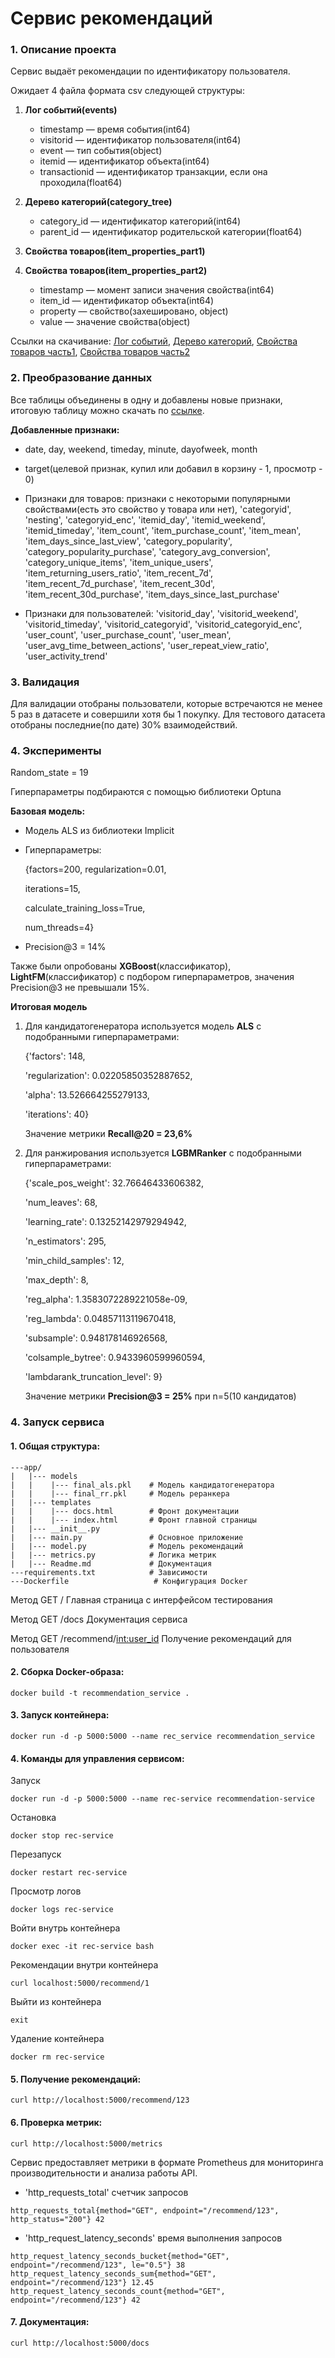 # Сервис рекомендаций

### 1. Описание проекта

Сервис выдаёт рекомендации по идентификатору пользователя.

Ожидает 4 файла формата csv следующей структуры:

1. **Лог событий(events)**
	* timestamp — время события(int64)
	* visitorid — идентификатор пользователя(int64)
	* event — тип события(object)
	* itemid — идентификатор объекта(int64)
	* transactionid — идентификатор транзакции, если она проходила(float64)

2. **Дерево категорий(category_tree)**
	* category_id — идентификатор категорий(int64)
	* parent_id — идентификатор родительской категории(float64)

3. **Свойства товаров(item_properties_part1)**
4. **Свойства товаров(item_properties_part2)**
	* timestamp — момент записи значения свойства(int64)
	* item_id — идентификатор объекта(int64)
	* property — свойство(захешировано, object)
	* value — значение свойства(object)

Ссылки на скачивание: [Лог событий](https://drive.google.com/file/d/1brIA9_FJOFQm4WkI1_LXMjPP_fNtN6rC/view), [Дерево категорий](https://drive.google.com/file/d/1TYhW6Y8F3C7ozC7rN-K5M7tVpvI3gm-7/view), [Свойства товаров часть1](https://drive.google.com/file/d/1TPW28LINiGJ5PsisoHyhNk0uxUxb9h6W/view), [Свойства товаров часть2](https://drive.google.com/file/d/1F4rgCH7JHJBpXP4DYEcYTqlq3DxXF2pc/view)

### 2. Преобразование данных

Все таблицы объединены в одну и добавлены новые признаки, итоговую таблицу можно скачать по [ссылке](https://drive.google.com/file/d/117f5IZIs5phJasxYdPP1UwGONBv--HmU/view?usp=drive_link).

**Добавленные признаки:**

* date, day, weekend, timeday, minute, dayofweek, month

* target(целевой признак, купил или добавил в корзину - 1, просмотр - 0)

* Признаки для товаров: признаки с некоторыми популярными свойствами(есть это свойство у товара или нет), 'categoryid', 'nesting', 'categoryid_enc', 'itemid_day', 'itemid_weekend', 'itemid_timeday', 'item_count', 'item_purchase_count', 'item_mean', 'item_days_since_last_view', 'category_popularity', 'category_popularity_purchase', 'category_avg_conversion', 'category_unique_items', 'item_unique_users', 'item_returning_users_ratio', 'item_recent_7d', 'item_recent_7d_purchase', 'item_recent_30d', 'item_recent_30d_purchase', 'item_days_since_last_purchase'

* Признаки для пользователей: 'visitorid_day', 'visitorid_weekend', 'visitorid_timeday', 'visitorid_categoryid', 'visitorid_categoryid_enc', 'user_count', 'user_purchase_count', 'user_mean', 'user_avg_time_between_actions', 'user_repeat_view_ratio', 'user_activity_trend'

### 3. Валидация

Для валидации отобраны пользователи, которые встречаются не менее 5 раз в датасете и совершили хотя бы 1 покупку. Для тестового датасета отобраны последние(по дате) 30% взаимодействий.
### 4. Эксперименты

Random_state = 19

Гиперпараметры подбираются с помощью библиотеки Optuna

**Базовая модель:**

* Модель ALS из библиотеки Implicit
* Гиперпараметры:

	{factors=200, regularization=0.01,

	iterations=15, 

	calculate_training_loss=True, 

	num_threads=4}

* Precision@3 = 14%

Также были опробованы **XGBoost**(классификатор), **LightFM**(классификатор) с подбором гиперпараметров, значения Precision@3 не превышали 15%.

**Итоговая модель**

1. Для кандидатогенератора используется модель **ALS** с подобранными гиперпараметрами:

	{'factors': 148,

	'regularization': 0.02205850352887652,

	'alpha': 13.526664255279133,

	'iterations': 40}
	
	Значение метрики **Recall@20 = 23,6%**

2. Для ранжирования используется **LGBMRanker** с подобранными гиперпараметрами:

	{'scale_pos_weight': 32.76646433606382,

	'num_leaves': 68,

	'learning_rate': 0.13252142979294942,

	'n_estimators': 295,

	'min_child_samples': 12,

	'max_depth': 8,

	'reg_alpha': 1.3583072289221058e-09,

	'reg_lambda': 0.04857113119670418,

	'subsample': 0.948178146926568,

	'colsample_bytree': 0.9433960599960594,

	'lambdarank_truncation_level': 9}
	
	Значение метрики **Precision@3 = 25%** при n=5(10 кандидатов)

### 4. Запуск сервиса

#### 1. Общая структура:

	---app/
	|	|--- models
	|	|    |--- final_als.pkl    # Модель кандидатогенератора
	|	|    |--- final_rr.pkl     # Модель реранкера
	|	|--- templates
	|	|    |--- docs.html        # Фронт документации
	|	|    |--- index.html       # Фронт главной страницы
	|	|--- __init__.py
	|	|--- main.py               # Основное приложение
	|	|--- model.py              # Модель рекомендаций
	|	|--- metrics.py            # Логика метрик
	|	|--- Readme.md             # Документация  
	---requirements.txt            # Зависимости
	---Dockerfile                   # Конфигурация Docker


Метод GET	/	Главная страница с интерфейсом тестирования

Метод GET	/docs	Документация сервиса

Метод GET	/recommend/<int:user_id>	Получение рекомендаций для пользователя


#### 2. Сборка Docker-образа:
```
docker build -t recommendation_service .
```

#### 3. Запуск контейнера:
```
docker run -d -p 5000:5000 --name rec_service recommendation_service
```

#### 4. Команды для управления сервисом:

Запуск
```
docker run -d -p 5000:5000 --name rec-service recommendation-service
```
Остановка
```
docker stop rec-service
```
Перезапуск
```
docker restart rec-service
```
Просмотр логов
```
docker logs rec-service
```
Войти внутрь контейнера
```
docker exec -it rec-service bash
```
Рекомендации внутри контейнера
```
curl localhost:5000/recommend/1
```
Выйти из контейнера
```
exit
```
Удаление контейнера
```
docker rm rec-service
```

#### 5. Получение рекомендаций:
```
curl http://localhost:5000/recommend/123
```

#### 6. Проверка метрик:
```
curl http://localhost:5000/metrics
```
Сервис предоставляет метрики в формате Prometheus для мониторинга производительности и анализа работы API.

* 'http_requests_total' счетчик запросов
```
http_requests_total{method="GET", endpoint="/recommend/123", http_status="200"} 42
```
* 'http_request_latency_seconds' время выполнения запросов
```
http_request_latency_seconds_bucket{method="GET", endpoint="/recommend/123", le="0.5"} 38
http_request_latency_seconds_sum{method="GET", endpoint="/recommend/123"} 12.45
http_request_latency_seconds_count{method="GET", endpoint="/recommend/123"} 42
```
#### 7. Документация:
```
curl http://localhost:5000/docs
```